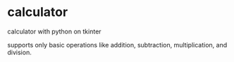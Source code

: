 # calculator
calculator with python on tkinter

supports only basic operations like 
addition, subtraction, multiplication, and division.